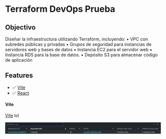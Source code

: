 # Terraform DevOps Prueba

## Objectivo

Diseñar la infraestructura utilizando Terraform, incluyendo:
▪ VPC con subredes públicas y privadas
▪ Grupos de seguridad para instancias de servidores web y bases de datos
▪ Instancia EC2 para el servidor web
▪ Instancia RDS para la base de datos.
▪ Depósito S3 para almacenar código de aplicación

## Features

- ✅ [Vite](#vite)
- ✅ [React](#react)

#### Vite

[Vite](#vite) lol

![doc](documentation_images/acl.png)